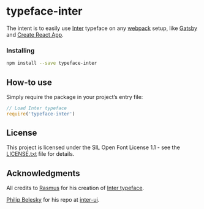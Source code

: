# typeface-inter

The intent is to easily use [Inter](https://github.com/rsms/inter/) typeface on any [webpack](https://github.com/webpack) setup, like [Gatsby](https://github.com/gatsbyjs/gatsby) and [Create React App](https://github.com/facebook/create-react-app).


### Installing
```bash
npm install --save typeface-inter
```

## How-to use

Simply require the package in your project’s entry file:
```javascript
// Load Inter typeface
require('typeface-inter')
```

## License

This project is licensed under the SIL Open Font License 1.1 - see the [LICENSE.txt](LICENSE.txt) file for details.

## Acknowledgments

All credits to [Rasmus](https://github.com/rsms) for his creation of [Inter typeface](https://github.com/rsms/inter).

[Philip Belesky](https://github.com/philipbelesky) for his repo at [inter-ui](https://github.com/philipbelesky/inter-ui).
